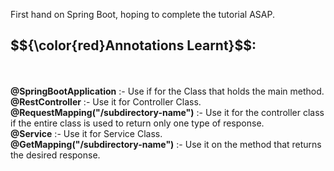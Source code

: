 First hand on Spring Boot, hoping to complete the tutorial ASAP.

<h2>$${\color{red}<b>Annotations Learnt}$$</b>:</h3>
<br>
<br> <b>@SpringBootApplication</b> :- Use if for the Class that holds the main method.
<br> <b>@RestController</b> :- Use it for Controller Class.
<br> <b>@RequestMapping("/subdirectory-name")</b> :- Use it for the controller class if the entire class is used to return only one type of response.
<br> <b>@Service</b> :- Use it for Service Class.
<br> <b>@GetMapping("/subdirectory-name")</b> :- Use it on the method that returns the desired response.
